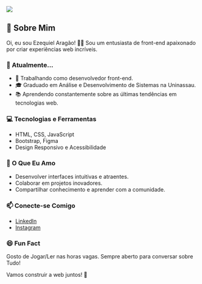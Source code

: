 ![](https://github-readme-stats.vercel.app/api?username=Ezequiel-hcj&theme=darcula&show_icons=true)

## 👋 Sobre Mim

Oi, eu sou Ezequiel Aragão! 👨‍💻 Sou um entusiasta de front-end apaixonado por criar experiências web incríveis.

### 🌱 Atualmente...

- 🚀 Trabalhando como desenvolvedor front-end.
- 🎓 Graduado em Análise e Desenvolvimento de Sistemas na Uninassau.
- 📚 Aprendendo constantemente sobre as últimas tendências em tecnologias web.

### 💻 Tecnologias e Ferramentas

- HTML, CSS, JavaScript
- Bootstrap, Figma
- Design Responsivo e Acessibilidade

### 🚀 O Que Eu Amo

- Desenvolver interfaces intuitivas e atraentes.
- Colaborar em projetos inovadores.
- Compartilhar conhecimento e aprender com a comunidade.

### 📫 Conecte-se Comigo

- [LinkedIn](https://www.linkedin.com/in/ezequiel-arag%C3%A3o-378a2518b?utm_source=share&utm_campaign=share_via&utm_content=profile&utm_medium=ios_app)
- [Instagram](https://www.instagram.com/silva__0903?igsh=MWIzOG96MW8xazZzNg%3D%3D&utm_source=qr)

### 😄 Fun Fact

Gosto de Jogar/Ler nas horas vagas. Sempre aberto para conversar sobre Tudo!

Vamos construir a web juntos! 🚀
